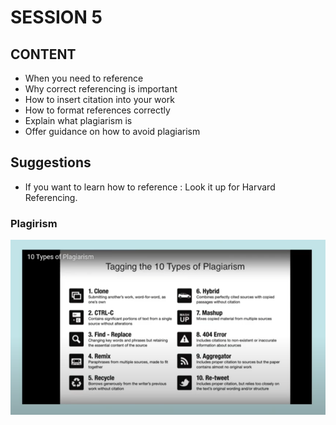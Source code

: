 # SESSION 5

## CONTENT
- When you need to reference
- Why correct referencing is important
- How to insert citation into your work
- How to format references correctly 
- Explain what plagiarism is
- Offer guidance on how to avoid plagiarism

## Suggestions
- If you want to learn how to reference : Look it up for Harvard Referencing.

### Plagirism
![Plagisirim ](https://github.com/mrsahin101/Video_Lectures/blob/main/Critical_Thinking_%26_Studying_Skills/Birkbeck_University_Study_Skills_Workshop/Images/Plagirism.PNG)


